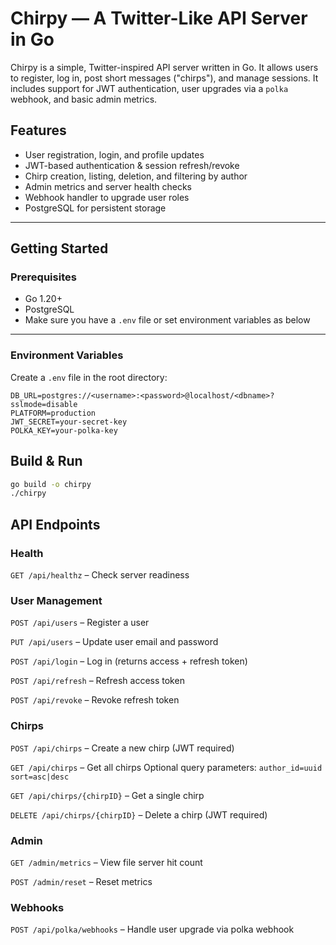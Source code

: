 # Chirpy — A Twitter-Like API Server in Go

Chirpy is a simple, Twitter-inspired API server written in Go. It allows users to register, log in, post short messages ("chirps"), and manage sessions. It includes support for JWT authentication, user upgrades via a `polka` webhook, and basic admin metrics.

## Features

- User registration, login, and profile updates
- JWT-based authentication & session refresh/revoke
- Chirp creation, listing, deletion, and filtering by author
- Admin metrics and server health checks
- Webhook handler to upgrade user roles
- PostgreSQL for persistent storage

---

## Getting Started

### Prerequisites

- Go 1.20+
- PostgreSQL
- Make sure you have a `.env` file or set environment variables as below

---

### Environment Variables

Create a `.env` file in the root directory:

```env
DB_URL=postgres://<username>:<password>@localhost/<dbname>?sslmode=disable
PLATFORM=production
JWT_SECRET=your-secret-key
POLKA_KEY=your-polka-key
```

## Build & Run

```bash
go build -o chirpy
./chirpy
```

## API Endpoints
### Health
`GET /api/healthz` – Check server readiness

### User Management
`POST /api/users` – Register a user

`PUT /api/users` – Update user email and password

`POST /api/login` – Log in (returns access + refresh token)

`POST /api/refresh` – Refresh access token

`POST /api/revoke` – Revoke refresh token

### Chirps
`POST /api/chirps` – Create a new chirp (JWT required)

`GET /api/chirps` – Get all chirps
Optional query parameters:
`author_id=uuid`
`sort=asc|desc`

`GET /api/chirps/{chirpID}` – Get a single chirp

`DELETE /api/chirps/{chirpID}` – Delete a chirp (JWT required)

### Admin
`GET /admin/metrics` – View file server hit count

`POST /admin/reset` – Reset metrics

### Webhooks
`POST /api/polka/webhooks` – Handle user upgrade via polka webhook


